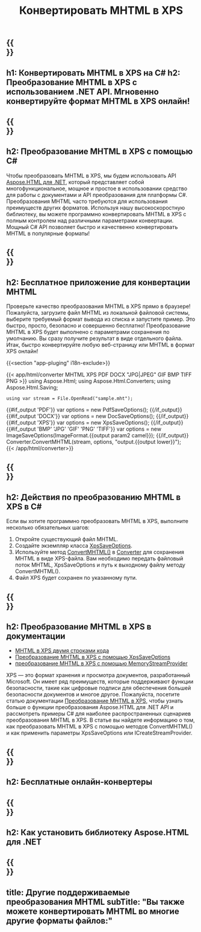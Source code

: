 ﻿---
translation: true
template: /templates/_template-conversion-child.md
title: Конвертировать MHTML в XPS
description: Конвертировать MHTML в XPS на C#. Легко используйте API в любом приложении .NET. Попробуйте онлайн-конвертер MHTML в XPS бесплатно!
url: /net/conversion/mhtml-to-xps/
family: html
platformtag: net
feature: conversion
informat: MHTML
outformat: XPS
otherformats: DOCX PDF GIF JPEG PNG TIFF BMP
---

{{<section banner>}}
---
h1: Конвертировать MHTML в XPS на C#
h2: Преобразование MHTML в XPS с использованием .NET API. Мгновенно конвертируйте формат MHTML в XPS онлайн!
---

{{<section overview>}}
---
h2: Преобразование MHTML в XPS с помощью C#
---

Чтобы преобразовать MHTML в XPS, мы будем использовать API [Aspose.HTML для .NET](https://products.aspose.com/html/net/), который представляет собой многофункциональное, мощное и простое в использовании средство для работы с документами и API преобразования для платформы C#. Преобразования MHTML часто требуются для использования преимуществ других форматов. Используя нашу высокоскоростную библиотеку, вы можете программно конвертировать MHTML в XPS с полным контролем над различными параметрами конвертации. Мощный C# API позволяет быстро и качественно конвертировать MHTML в популярные форматы!

{{<section demos>}}
---
h2: Бесплатное приложение для конвертации MHTML
---

Проверьте качество преобразования MHTML в XPS прямо в браузере! Пожалуйста, загрузите файл MHTML из локальной файловой системы, выберите требуемый формат вывода из списка и запустите пример. Это быстро, просто, безопасно и совершенно бесплатно! Преобразование MHTML в XPS будет выполнено с параметрами сохранения по умолчанию. Вы сразу получите результат в виде отдельного файла. Итак, быстро конвертируйте любую веб-страницу или MHTML в формат XPS онлайн!

{{<section "app-pluging" i18n-exclude>}}

{{< app/html/converter MHTML XPS PDF DOCX "JPG|JPEG" GIF BMP TIFF PNG >}}
using Aspose.Html;
using Aspose.Html.Converters;
using Aspose.Html.Saving;

    using var stream = File.OpenRead("sample.mht");
{{#if_output 'PDF'}}
    var options = new PdfSaveOptions();
{{/if_output}}
{{#if_output 'DOCX'}}
    var options = new DocSaveOptions();
{{/if_output}}
{{#if_output 'XPS'}}
    var options = new XpsSaveOptions();
{{/if_output}}
{{#if_output 'BMP' 'JPG' 'GIF' 'PNG' 'TIFF'}}
    var options = new ImageSaveOptions(ImageFormat.{{output param2 camel}});
{{/if_output}}
    Converter.ConvertMHTML(stream, options, "output.{{output lower}}");   
{{< /app/html/converter>}} 


{{<section steps>}}
---
h2: Действия по преобразованию MHTML в XPS в C#
---

Если вы хотите программно преобразовать MHTML в XPS, выполните несколько обязательных шагов:
1. Откройте существующий файл MHTML.
1. Создайте экземпляр класса [XpsSaveOptions](https://reference.aspose.com/html/net/aspose.html.saving/xpssaveoptions).
1. Используйте метод [ConvertMHTML()](https://reference.aspose.com/html/net/aspose.html.converters.converter/convertmhtml/methods/29) в [Converter](https://reference.aspose.com/html/net/aspose.html.converters/converter) для сохранения MHTML в виде XPS-файла. Вам необходимо передать файловый поток MHTML, XpsSaveOptions и путь к выходному файлу методу ConvertMHTML().
1. Файл XPS будет сохранен по указанному пути.

{{<section documentation>}}
---
h2: Преобразование MHTML в XPS в документации
---

  - <a href="https://docs.aspose.com/html/net/converting-between-formats/mhtml-to-xps/#mhtml-to-xps-by-two-lines-of-code" target="_blank">MHTML в XPS двумя строками кода</a>
  - <a href="https://docs.aspose.com/html/net/converting-between-formats/mhtml-to-xps/#convert-mhtml-to-xps-using-xpssaveoptions" target="_blank" >Преобразование MHTML в XPS с помощью XpsSaveOptions</a>
  - <a href="https://docs.aspose.com/html/net/converting-between-formats/mhtml-to-xps/#output-stream-providers" target="_blank">преобразование MHTML в XPS с помощью MemoryStreamProvider</a>

XPS — это формат хранения и просмотра документов, разработанный Microsoft. Он имеет ряд преимуществ, которые поддерживают функции безопасности, такие как цифровые подписи для обеспечения большей безопасности документов и многое другое. Пожалуйста, посетите статью документации [Преобразование MHTML в XPS,](https://docs.aspose.com/html/net/converting-between-formats/mhtml-to-xps/) чтобы узнать больше о функции преобразования Aspose.HTML для .NET API и рассмотреть примеры C# для наиболее распространенных сценариев преобразования MHTML в XPS. В статье вы найдете информацию о том, как преобразовать MHTML в XPS с помощью методов ConvertMHTML() и как применить параметры XpsSaveOptions или ICreateStreamProvider.

{{<section online-converters>}}
---
h2: Бесплатные онлайн-конвертеры
---

{{<section get-started>}}
---
h2: Как установить библиотеку Aspose.HTML для .NET
---

{{<section other-conversions>}}
---
title: Другие поддерживаемые преобразования MHTML
subTitle: "Вы также можете конвертировать MHTML во многие другие форматы файлов:"
---